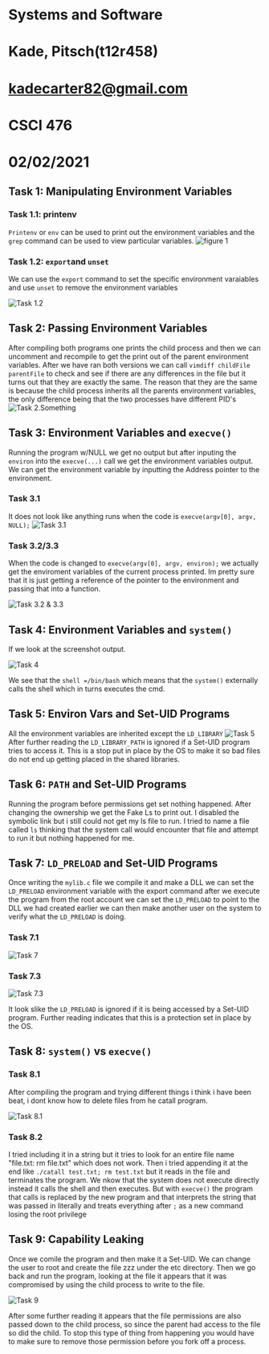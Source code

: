 # Systems and Software
# Kade, Pitsch(t12r458)
# kadecarter82@gmail.com
# CSCI 476
# 02/02/2021

## Task 1: Manipulating Environment Variables

### Task 1.1: printenv
`Printenv` or `env` can be used to print out the environment variables and the `grep` command can be used to
view particular variables.
![figure 1](Images/task1.1.png)

### Task 1.2: `export`and `unset`
We can use the `export` command to set the specific environment varaiables and use `unset` to remove the environment variables


![Task 1.2](Images/task1.2.png)

## Task 2: Passing Environment Variables
After compiling both programs one prints the child process and then we can uncomment and recompile to get the 
print out of the parent environment variables. After we have ran both versions we can call `vimdiff childFile parentFile` to
check and see if there are any differences in the file but it turns out that they are exactly the same. The reason that they are the same is because the child process inherits all the parents environment variables, the only difference being that the two
processes have different PID's
![Task 2.Something](Images/task2.1.png)

## Task 3: Environment Variables and `execve()`
Running the program w/NULL we get no output but after inputing the `environ` into the `execve(...)` call we get the
environment variables output. We can get the environment variable by inputting the Address pointer to the environment.

### Task 3.1
It does not look like anything runs when the code is `execve(argv[0], argv, NULL);`
![Task 3.1](Images/task3.1.png)

### Task 3.2/3.3
When the code is changed to `execve(argv[0], argv, environ);` we actually get the enviroment variables of the current process printed. Im pretty sure that it is just getting a reference of the pointer to the environment and passing that into a function.


![Task 3.2 & 3.3](Images/task3.2.png)

## Task 4: Environment Variables and `system()`
If we look at the screenshot output.


![Task 4](Images/task4.png)


We see that the `shell =/bin/bash` which means that the `system()` externally calls the shell which in
turns executes the cmd.

## Task 5: Environ Vars and Set-UID Programs
All the environment variables are inherited except the `LD_LIBRARY`
![Task 5](Images/task5.png)
After further reading the `LD_LIBRARY_PATH` is ignored if a Set-UID program tries to access
it. This is a stop put in place by the OS to make it so bad files do not end up getting placed in the
shared libraries.

## Task 6: `PATH` and Set-UID Programs
Running the program before permissions get set nothing happened. After changing the ownership we get the Fake Ls to print
out.
I disabled the symbolic link but i still could not get my ls file to run.
I tried to name a file called `ls` thinking that the system call would encounter that file and 
attempt to run it but nothing happened for me.

## Task 7: `LD_PRELOAD` and Set-UID Programs
Once writing the `mylib.c` file we compile it and make a DLL we can set the
`LD_PRELOAD` environment variable with the export command after we execute the program
from the root account we can set the `LD_PRELOAD` to point to the DLL we had created earlier we can then make another user 
on the system to verify what the `LD_PRELOAD` is doing.
### Task 7.1
![Task 7](Images/task7.1.png)

### Task 7.3
![Task 7.3](Images/task7.3.png)


It look slike the `LD_PRELOAD` is ignored if it is being accessed by a Set-UID program.
Further reading indicates that this is a protection set in place by the OS.

## Task 8: `system()` vs `execve()`

### Task 8.1
After compiling the program and trying different things i think i have been beat,
i dont know how to delete files from he catall program.


![Task 8.1](Images/task8.1.png)

### Task 8.2 
I tried including it in a string but it tries to look for an entire file name "file.txt: rm file.txt" which 
does not work.
Then i tried appending it at the end like `./catall test.txt; rm test.txt` but it reads in the file and terminates the program.
We nkow that the system does not execute directly instead it calls the shell and then executes.
But with `execve()` the program that calls is replaced by the new program and that interprets the string that was passed in 
literally and treats everything after `;` as a new command losing the root privilege


## Task 9: Capability Leaking
Once we comile the program and then make it a Set-UID. We can change the user to root and create the file zzz under the etc directory. Then we go back and run the program, looking at the file it appears that it was compromised by using the child process to write to the file.


![Task 9](Images/task9.1.png)


After some further reading it appears that the file permissions are also passed down to the child process, so since the parent had access to the file so did the child. To stop this type of thing from happening you would have to make sure to remove those permission before you fork off a process.